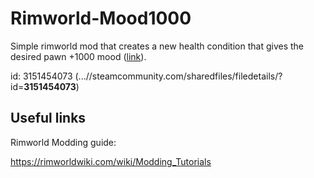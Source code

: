 # Rimworld-Mood1000

Simple rimworld mod that creates a new health condition that gives the desired pawn +1000 mood ([link](https://steamcommunity.com/sharedfiles/filedetails/?id=3151454073)).

id: 3151454073 (...//steamcommunity.com/sharedfiles/filedetails/?id=**3151454073**)

## Useful links

Rimworld Modding guide:

https://rimworldwiki.com/wiki/Modding_Tutorials
